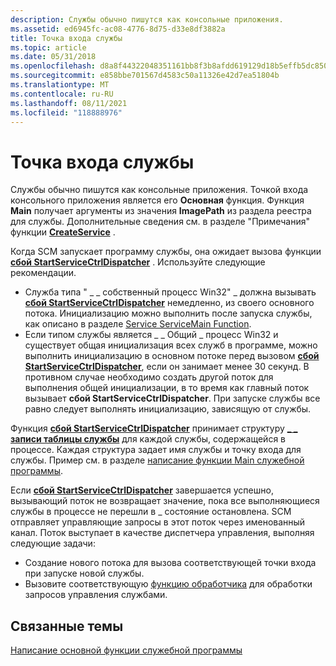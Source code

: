 ```yaml
---
description: Службы обычно пишутся как консольные приложения.
ms.assetid: ed6945fc-ac08-4776-8d75-d33e8df3882a
title: Точка входа службы
ms.topic: article
ms.date: 05/31/2018
ms.openlocfilehash: d8a8f44322048351161bb8f3b8afdd619129d18b5effb5dc850d8909afbb3673
ms.sourcegitcommit: e858bbe701567d4583c50a11326e42d7ea51804b
ms.translationtype: MT
ms.contentlocale: ru-RU
ms.lasthandoff: 08/11/2021
ms.locfileid: "118888976"
---
```

# <a name="service-entry-point"></a>Точка входа службы

Службы обычно пишутся как консольные приложения. Точкой входа консольного приложения является его **Основная** функция. Функция **Main** получает аргументы из значения **ImagePath** из раздела реестра для службы. Дополнительные сведения см. в разделе "Примечания" функции [**CreateService**](/windows/desktop/api/Winsvc/nf-winsvc-createservicea) .

Когда SCM запускает программу службы, она ожидает вызова функции [**сбой StartServiceCtrlDispatcher**](/windows/desktop/api/Winsvc/nf-winsvc-startservicectrldispatchera) . Используйте следующие рекомендации.

-   Служба типа " \_ \_ собственный процесс Win32" \_ должна вызывать [**сбой StartServiceCtrlDispatcher**](/windows/desktop/api/Winsvc/nf-winsvc-startservicectrldispatchera) немедленно, из своего основного потока. Инициализацию можно выполнить после запуска службы, как описано в разделе [Service ServiceMain Function](service-servicemain-function.md).
-   Если типом службы является \_ \_ Общий \_ процесс Win32 и существует общая инициализация всех служб в программе, можно выполнить инициализацию в основном потоке перед вызовом [**сбой StartServiceCtrlDispatcher**](/windows/desktop/api/Winsvc/nf-winsvc-startservicectrldispatchera), если он занимает менее 30 секунд. В противном случае необходимо создать другой поток для выполнения общей инициализации, в то время как главный поток вызывает **сбой StartServiceCtrlDispatcher**. При запуске службы все равно следует выполнять инициализацию, зависящую от службы.

Функция [**сбой StartServiceCtrlDispatcher**](/windows/desktop/api/Winsvc/nf-winsvc-startservicectrldispatchera) принимает структуру [**\_ \_ записи таблицы службы**](/windows/desktop/api/Winsvc/ns-winsvc-service_table_entrya) для каждой службы, содержащейся в процессе. Каждая структура задает имя службы и точку входа для службы. Пример см. в разделе [написание функции Main служебной программы](writing-a-service-program-s-main-function.md).

Если [**сбой StartServiceCtrlDispatcher**](/windows/desktop/api/Winsvc/nf-winsvc-startservicectrldispatchera) завершается успешно, вызывающий поток не возвращает значение, пока все выполняющиеся службы в процессе не перешли в \_ состояние остановлена. SCM отправляет управляющие запросы в этот поток через именованный канал. Поток выступает в качестве диспетчера управления, выполняя следующие задачи:

-   Создание нового потока для вызова соответствующей точки входа при запуске новой службы.
-   Вызовите соответствующую [функцию обработчика](service-control-handler-function.md) для обработки запросов управления службами.

## <a name="related-topics"></a>Связанные темы

<dl> <dt>

[Написание основной функции служебной программы](writing-a-service-program-s-main-function.md)
</dt> </dl>

 

 



